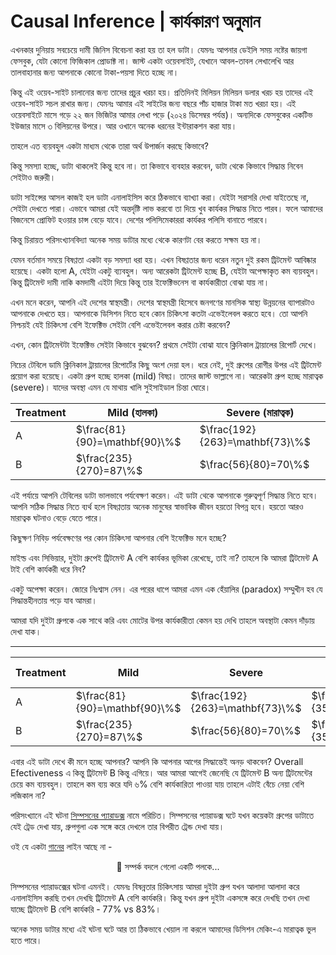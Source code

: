 
# Causal Inference | কার্যকারণ অনুমান

এখনকার দুনিয়ায় সবচেয়ে দামী জিনিস বিবেচনা করা হয় তা হল ডাটা। যেমনঃ আপনার ডেইলি সময় নষ্টের জায়গা ফেসবুক, যেটা কোনো ফিজিকাল প্রোডাক্ট না। জাস্ট একটা ওয়েবসাইট, যেখানে আবল-তাবল লেখালেখি আর তালবাহানার জন্য আপনাকে কোনো টাকা-পয়সা দিতে হচ্ছে না। 

কিন্তু এই ওয়েব-সাইট চালানোর জন্য তাদের প্রচুর খরচা হয়। প্রতিদিনই মিলিয়ন মিলিয়ন ডলার খরচ হয় তাদের এই ওয়েব-সাইট সচল রাখার জন্য। যেমনঃ আমার এই সাইটের জন্য বছরে পাঁচ হাজার টাকা মত খরচা হয়। এই ওয়েবসাইটে মাসে গড়ে ২২ জন ভিজিটর আমার লেখা পড়ে (২০২৪ ডিসেম্বর পর্যন্ত)। অন্যদিকে ফেসবুকের একটিভ ইউজার মাসে ৩ বিলিয়নের উপরে। আর ওখানে অনেক ধরনের ইন্টারাকশন করা যায়। 

তাহলে এত ব্যয়বহুল একটা মাধ্যম থেকে তারা অর্থ উপার্জন করছে কিভাবে? 


কিন্তু সমস্যা হচ্ছে, ডাটা থাকলেই কিন্তু হবে না। তা কিভাবে ব্যবহার করবেন, ডাটা থেকে কিভাবে সিদ্ধান্ত নিবেন সেইটাও জরুরী। 

ডাটা সাইন্সের আসল কাজই হল ডাটা এনালাইসিস করে ঠিকভাবে ব্যাখ্যা করা। যেইটা সরাসরি দেখা যাইতেছে না, সেইটা দেখতে পারা। এভাবে আমরা যেই অন্তর্দৃষ্টি লাভ করবো তা দিয়ে খুব কার্যকর সিদ্ধান্ত নিতে পারব। ফলে আমাদের বিজনেসে প্রোফিট হওয়ার চান্স বেড়ে যাবে। দেশের পলিসিমেকাররা কার্যকর পলিসি বানাতে পারবে। 


কিন্তু চিরায়ত পরিসংখ্যানবিদ্যা অনেক সময় ডাটার মধ্যে থেকে কারণটা বের করতে সক্ষম হয় না। 

যেমন বর্তমান সময়ে বিষণ্ণতা একটা বড় সমস্যা ধরা হয়। এখন বিষণ্ণতার জন্য ধরেন নতুন দুই রকম ট্রিটমেন্ট আবিষ্কার হয়েছে। একটা হলো A, যেইটা একটু ব্য্যবহুল। অন্য আরেকটা ট্রিটমেন্ট হচ্ছে B, যেইটা অপেক্ষাকৃত কম ব্যয়বহুল। কিন্তু ট্রিটমেন্ট দামী নাকি কমদামী এইটা দিয়ে কিন্তু তার ইফেক্টিভনেস বা কার্যকারীতা বোঝা যায় না।

এখন মনে করেন, আপনি এই দেশের স্বাস্থমন্ত্রী। দেশের স্বাস্থমন্ত্রী হিসেবে জনগণের মানসিক স্বাস্থ্য উন্নয়নের ব্যাপারটাও আপনাকে দেখতে হয়। আপনাকে ডিসিশন নিতে হবে কোন চিকিৎসা কতটা এভেইলেবল করতে হবে। তো আপনি নিশ্চয়ই যেই চিকিৎসা বেশি ইফেক্টিভ সেইটা বেশি এভেইলেবল করার চেষ্টা করবেন? 

এখন, কোন ট্রিটমেন্টটা ইফেক্টিভ সেইটা কিভাবে বুঝবেন? প্রথমে সেইটা বোঝা যাবে ক্লিনিকাল ট্রায়ালের রিপোর্ট দেখে। 

নিচের টেবিলে ডামি ক্লিনিকাল ট্রায়ালের রিপোর্টের কিছু অংশ দেয়া হল। ধরে নেই, দুই গ্রুপের রোগীর উপর এই ট্রিটমেন্ট প্রয়োগ করা হয়েছে। একটা গ্রুপ হচ্ছে হালকা (mild) বিষণ্ণ। তাদের জাস্ট ভাল্লাগে না। আরেকটা গ্রুপ হচ্ছে মারাত্বক (severe)। যাদের অবস্থা এমন যে মাথায় খালি সুইসাইডাল চিন্তা ঘোরে। 

| Treatment | Mild (হালকা)         | Severe (মারাত্বক)      |
|-----------|----------------------|----------------------|
| A         | $\frac{81}{90}=\mathbf{90}\%$ | $\frac{192}{263}=\mathbf{73}\%$ |
| B         | $\frac{235}{270}=87\%$ | $\frac{56}{80}=70\%$ |


এই পর্যায়ে আপনি টেবিলের ডাটা ভালভাবে পর্যবেক্ষণ করেন। এই ডাটা থেকে আপনাকে গুরুত্বপূর্ণ সিদ্ধান্ত নিতে হবে। আপনি সঠিক সিদ্ধান্ত নিতে ব্যর্থ হলে বিষণ্ণতায় অনেক মানুষের স্বাভাবিক জীবন হয়তো বিপন্ন হবে। হয়তো আরও মারাত্বক ঘটনাও বেড়ে যেতে পারে। 

কিছুক্ষণ নিবিড় পর্যবেক্ষণের পর কোন চিকিৎসা আপনার বেশি ইফেক্টিভ মনে হচ্ছে? 

মাইল্ড এবং সিভিয়ার, দুইটা গ্রুপেই ট্রিটমেন্ট A বেশি কার্যকর ভূমিকা রেখেছে, তাই না? তাহলে কি আমরা ট্রিটমেন্ট A টাই বেশি কার্যকরী ধরে নিব? 

একটু অপেক্ষা করেন। জোরে নিঃশ্বাস নেন। এর পরের ধাপে আমরা এমন এক হেঁয়ালির (paradox) সম্মুখীন হব যে সিদ্ধান্তহীনতায় পড়ে যাব আমরা। 

আমরা যদি দুইটা গ্রুপকে এক সাথে করি এবং মোটের উপর কার্যকারীতা কেমন হয় দেখি তাহলে অবস্থাটা কেমন দাঁড়ায় দেখা যাক।
___


| Treatment | Mild                 | Severe               | Overall<br> Efectiveness|
|-----------|----------------------|----------------------|-------------------------|
| A         | $\frac{81}{90}=\mathbf{90}\%$ | $\frac{192}{263}=\mathbf{73}\%$ | $\frac{273}{353}=77\%$|
| B         | $\frac{235}{270}=87\%$ | $\frac{56}{80}=70\%$ | $\frac{291}{350}=\mathbf{83\%}$|

এবার এই ডাটা দেখে কী মনে হচ্ছে আপনার? আপনি কি আপনার আগের সিদ্ধান্তেই অনড় থাকবেন? Overall Efectiveness এ কিন্তু ট্রিটমেন্ট B কিন্তু এগিয়ে। আর আমরা আগেই জেনেছি যে ট্রিটমেন্ট B অন্য ট্রিটমেন্টের চেয়ে কম ব্যয়বহুল। তাহলে কম ব্যয় করে যদি ৬% বেশি কার্যকারিতা পাওয়া যায় তাহলে এটাই বেঁচে নেয়া বেশি লজিকাল না? 

পরিসংখ্যানে এই ঘটনা [সিম্পসনের প্যারাডক্স](https://en.wikipedia.org/wiki/Simpson%27s_paradox) নামে পরিচিত। সিম্পসনের প্যারাডক্স ঘটে যখন কয়েকটা গ্রুপের ডাটাতে যেই ট্রেড দেখা যায়, গ্রুপগুলা এক সঙ্গে করে দেখলে তার বিপরীত ট্রেন্ড দেখা যায়। 

ওই যে একটা [গানের](https://www.youtube.com/watch?v=m7PZG8W2ma8) লাইন আছে না - 

<p style="text-align: center;">🎵 সম্পর্ক বদলে গেলো একটি পলকে...</p>
 

সিম্পসনের প্যারাডক্সের ঘটনা এমনই। যেমনঃ বিষন্নতার চিকিৎসায় আমরা দুইটা গ্রুপ যখন আলাদা আলাদা করে এনালাইসিস করছি তখন দেখছি ট্রিটমেন্ট A বেশি কার্যকরি। কিন্তু যখন গ্রুপ দুইটা একসঙ্গে করে দেখছি তখন দেখা যাচ্ছে ট্রিটমেন্ট B বেশি কার্যকরি - 77% vs 83%।

অনেক সময় ডাটার মধ্যে এই ঘটনা ঘটে আর তা ঠিকভাবে খেয়াল না করলে আমাদের ডিসিশন মেকিং-এ মারাত্বক ভুল হতে পারে।
<!-- [data, math, causality] -->